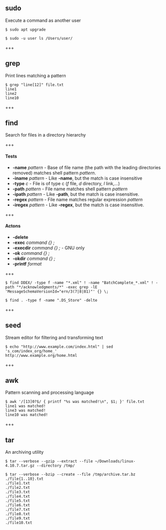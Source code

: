 ## sudo

Execute a command as another user

```
$ sudo apt upgrade
```
```
$ sudo -u user ls /Users/user/
```

+++

## grep

Print lines matching a pattern

```
$ grep "line[12]" file.txt
line1
line2
line10
```

+++

## find

Search for files in a directory hierarchy

+++

#### Tests
- **-name** *pattern* - Base of file name (the path with the leading directories removed) matches shell pattern *pattern*.
- **-iname** *pattern* - Like **-name**, but the match is case insensitive
- **-type** *c* - File is of type c (*f* file, *d* directory, *l* link,...)
- **-path** *pattern* - File name matches shell pattern *pattern*
- **-ipath** *pattern* - Like **-path**, but the match is case insensitive.
- **-regex** *pattern* - File  name  matches  regular  expression  *pattern*
- **-iregex** *pattern* - Like **-regex**, but the match is case insensitive.

+++

#### Actons
- **-delete**
- **-exec** *command {} ;*
- **-execdir** *command {} ;* - GNU only
- **-ok** *command {} ;*
- **-okdir** *command {} ;*
- **-printf** *format*

+++

```
$ find DDEX/ -type f -name "*.xml" ! -name "BatchComplete_*.xml" ! -path "*/acknowledgments/*" -exec grep -lE 'MessageSchemaVersionId="ern/3(7|8|81)"' {} \;
```
```
$ find . -type f -name ".DS_Store" -delte
```

+++

## seed

Stream editor for filtering and transforming text

```
$ echo "http://www.example.com/index.html" | sed 's_com/index_org/home_'
http://www.example.org/home.html
```

+++

## awk

Pattern scanning and processing language

```
$ awk '/[13]0?$/ { printf "%s was matched!\n", $1; }' file.txt
line1 was matched!
line3 was matched!
line10 was matched!
```

+++

## tar

An archiving utility

```
$ tar --verbose --gzip --extract --file ~/Downloads/linux-4.10.7.tar.gz --directory /tmp/
```
```
$ tar --verbose --bzip --create --file /tmp/archive.tar.bz ./file{1..10}.txt
./file1.txt
./file2.txt
./file3.txt
./file4.txt
./file5.txt
./file6.txt
./file7.txt
./file8.txt
./file9.txt
./file10.txt
```
